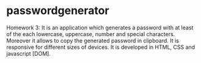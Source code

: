 # passwordgenerator
Homework 3: It is an application which generates a password with at least of the each lowercase, uppercase, number and special characters. Moreover it allows to copy the generated password in clipboard.
It is responsive for different sizes of devices.
It is developed in HTML, CSS and javascript [DOM].

